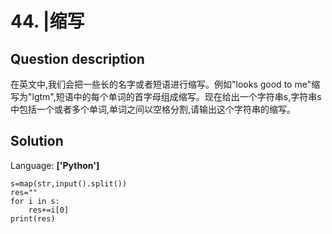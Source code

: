 # 44. |缩写

## Question description


在英文中,我们会把一些长的名字或者短语进行缩写。例如"looks good to me"缩写为"lgtm",短语中的每个单词的首字母组成缩写。现在给出一个字符串s,字符串s中包括一个或者多个单词,单词之间以空格分割,请输出这个字符串的缩写。


## Solution

Language: **['Python']**

```
s=map(str,input().split())
res=""
for i in s:
    res+=i[0]
print(res)
```


